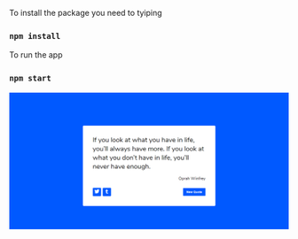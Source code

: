 
To install the package you need to tyiping
### `npm install`

To run the app
### `npm start`

![contact form](./randomquote.png)